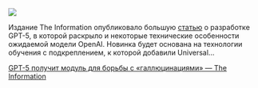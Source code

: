 <!--2025-08-01 19:42:12-->
<div class="yb">
  <div class="rss habr"><img src="https://habrastorage.org/getpro/habr/upload_files/f4c/fc3/e07/f4cfc3e07481fd140bcb711dd5a43aa6.jpg" /><p>Издание The Information опубликовало большую <a href="https://www.theinformation.com/articles/inside-openais-rocky-path-gpt-5" rel="noopener noreferrer nofollow">статью</a> о разработке GPT-5, в которой раскрыло и некоторые технические особенности ожидаемой модели OpenAI. Новинка будет основана на технологии обучения с подкреплением, к которой добавили Universal... <p class="titl"><a href="https://habr.com/ru/news/933356/?utm_source=habrahabr&utm_medium=rss&utm_campaign=933356">GPT-5 получит модуль для борьбы с «галлюцинациями» — The Information</a></p></div>
</div>
